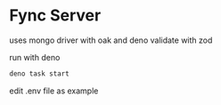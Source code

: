 # Fync Server

uses mongo driver with oak and deno
validate with zod

run with deno

```bash
deno task start
```

edit .env file as example
